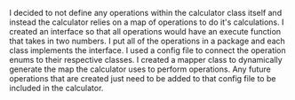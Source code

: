 I decided to not define any operations within the calculator class itself and instead the calculator relies on a map of operations to do it's calculations. I created an interface so that all operations would have an execute function that takes in two numbers.  I put all of the operations in a package and each class implements the interface. I used a config file to connect the operation enums to their respective classes.  I created a mapper class to dynamically generate the map the calculator uses to perform operations.  Any future operations that are created just need to be added to that config file to be included in the calculator.
